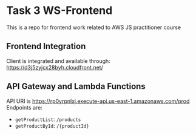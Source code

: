 # Task 3 WS-Frontend
This is a repo for frontend work related to AWS JS practitioner course

## Frontend Integration
Client is integrated and available through: https://d3j5zyjcx28byh.cloudfront.net/

## API Gateway and Lambda Functions
API URI is https://rp0yrpnlxj.execute-api.us-east-1.amazonaws.com/prod
Endpoints are:
- `getProductList`: `/products`
- `getProductById`: `/{productId}`
